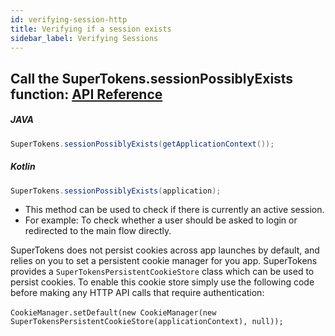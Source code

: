 ```yaml
---
id: verifying-session-http
title: Verifying if a session exists
sidebar_label: Verifying Sessions
---
```


## Call the SuperTokens.sessionPossiblyExists function: [API Reference](../api-reference/api-reference#supertokenssessionpossiblyexistsapplication-applicationcontext)


##### JAVA
```java
SuperTokens.sessionPossiblyExists(getApplicationContext());
```

##### Kotlin
```java
SuperTokens.sessionPossiblyExists(application);
```

- This method can be used to check if there is currently an active session.
- For example: To check whether a user should be asked to login or redirected to the main flow directly.

<div class="specialNote">
<span class="highlighted-text">SuperTokens does not persist cookies across app launches by default</span>, and relies on you to set a persistent cookie manager for you app. SuperTokens provides a <code>SuperTokensPersistentCookieStore</code> class which can be used to persist cookies. To enable this cookie store simply use the following code before making any HTTP API calls that require authentication:
<br/>
<br/>
<code>CookieManager.setDefault(new CookieManager(new SuperTokensPersistentCookieStore(applicationContext), null));</code>
</div>